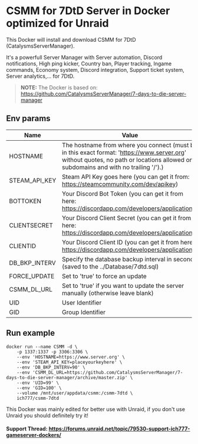 # CSMM for 7DtD Server in Docker optimized for Unraid
This Docker will install and download CSMM for 7DtD (CatalysmsServerManager).

It's a powerfull Server Manager with Server automation, Discord notifications, High ping kicker, Country ban, Player tracking, Ingame commands, Economy system, Discord integration, Support ticket system, Server analytics,... for 7DtD.

>**NOTE:** The Docker is based on: https://github.com/CatalysmsServerManager/7-days-to-die-server-manager

## Env params
| Name | Value | Example |
| --- | --- | --- |
| HOSTNAME | The hostname from where you connect (must be in this exact format: 'https://www.server.org' without quotes, no path or locations allowed only subdomains and with no trailing '/').) | https://www.server.org |
| STEAM_API_KEY | Steam API Key goes here (you can get it from: https://steamcommunity.com/dev/apikey) | *secret* |
| BOTTOKEN | Your Discord Bot Token (you can get it from here: https://discordapp.com/developers/applications) | *secret* |
| CLIENTSECRET | Your Discord Client Secret (you can get it from here: https://discordapp.com/developers/applications) | *secret* |
| CLIENTID | Your Discord Client ID (you can get it from here: https://discordapp.com/developers/applications) | *secret* |
| DB_BKP_INTERV | Specify the database backup interval in seconds (saved to the ../Database/7dtd.sql) | 90 |
| FORCE_UPDATE | Set to 'true' to force an update | *blank* |
| CSMM_DL_URL | Set to 'true' if you want to update the server manually (otherwise leave blank) | https://github.com/CatalysmsServerManager/7-day... |
| UID | User Identifier | 99 |
| GID | Group Identifier | 100 |

## Run example
```
docker run --name CSMM -d \
    -p 1337:1337 -p 3306:3306 \
    --env 'HOSTNAME=https://www.server.org' \
    --env 'STEAM_API_KEY=placeyourkeyhere' \
    --env 'DB_BKP_INTERV=90' \
    --env 'CSMM_DL_URL=https://github.com/CatalysmsServerManager/7-days-to-die-server-manager/archive/master.zip' \
    --env 'UID=99' \
    --env 'GID=100' \
    --volume /mnt/user/appdata/csmm:/csmm-7dtd \
    ich777/csmm-7dtd
```

This Docker was mainly edited for better use with Unraid, if you don't use Unraid you should definitely try it!

#### Support Thread: https://forums.unraid.net/topic/79530-support-ich777-gameserver-dockers/